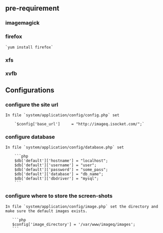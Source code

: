 ## pre-requirement

### imagemagick


### firefox

    `yum install firefox`

### xfs

### xvfb

## Configurations

### configure the site url

    In file `system/application/config/config.php` set 

        `$config['base_url']     = "http://imageq.isocket.com/";`

### configure database 

    In file `system/application/config/database.php` set

        ```php
        $db['default']['hostname'] = "localhost";
        $db['default']['username'] = "user";
        $db['default']['password'] = "some_pass";
        $db['default']['database'] = "db_name";
        $db['default']['dbdriver'] = "mysql";
        ```

### configure where to store the screen-shots

    In file `system/application/config/image.php` set the directory and make sure the default images exists.

       ```php
       $config['image_directory'] = '/var/www/imageq/images';
       ```

    


